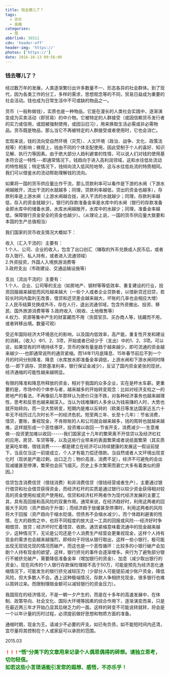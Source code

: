 ```yaml
---
title: 钱去哪儿了？
tags:
  - 货币
  - 金融
categories:
  - 悟
abbrlink: 36511
cdn: 'header-off'
header-img: 'https://'
photos: ['https://']
date: 2016-10-13 09:56:00
---
```


### 钱去哪儿了？

经过数万年的发展，人类逐渐繁衍出许多数量不一、形态各异的社会群体。到了现代，因为各类工作的分工，多样的需求，思想观念等的不同，贸易日益成为重要的社会活动。钱也成为日常生活中不可或缺的物品之一。  

货币（一般称做钱），实质也是一种物品，它是在漫长的人类社会实践中，逐渐演变成为买卖活动（即贸易）的中介物。它被特定的人群接受（或因信赖货币发行者的实力或信用，或因被强制使用，或因沿旧习），用来换取生活必需或非必需物品。货币既是物品，那么当它不再被特定的人群接受或者使用时，它也会消亡。  

宏观来说，钱的流向受自然环境（灾荒）、人文环境（政治、战争、文化、政策法规等）的影响；微观上，钱由不同的个体支配使用，因此受制于个人的喜好、知识见解、执行力等因素。由于绝大部分人趋利避害的性情，可以说人们对钱的使用基本符合这一特性---即通常情况下，钱趋向于进入高利润领域，这和水往低处流动的特性相反；特定情况下，钱倾向流入低风险地带，这与水往低处流的特质相同。我们可以借鉴水的流动帮助理解钱的流向。  

如果将一国的货币供应量比作干流，那么贷款利率可以看作是下游的水闸（下游水闸越敞开，流出干流的水就越多；同理，贷款利率越低，贷出的资金也越多），存款利率是上游水闸（上游水闸越合拢，进入干流的水就越少；同理，存款利率越低，存入的资金就越少）。银行的存款准备金率是水库中的水闸（银行的存款准备金即水库中的储备水源，水库水闸越敞开，水库中的水越少；同理，准备金率越低，保障银行资金安全的资金也越少）。（从理论上说，一国的货币供应量大致要和本国的生产总值相当）

我们国家的货币收支情况大概如下：  

收入（汇入干流的）主要有：  
1.个人、公司、企业的收入，包含了出口创汇（赚取的外币兑换成人民币后，或者存入银行、私人持有，或者进入流通领域）  
2.外资投资，外国人入境旅游消费等  
3.政府支出（市政建设、交通运输设施等）  

支出（流出干流的）主要有：  
1.个人、企业、公司等的支出（如房地产、钢材等等低效率、重复建设的行业，投资回报越来越低而风险越来越大（一些个人或者企业贷款者，以借新贷还旧贷，若较长时间内盈利无改善，借贷和还贷差会越来越大，坏账的几率也会相应大增）  
2.人民币结算兑换成外币，存在人行，退出流通邻域，包含外资撤出、投资、移民、国外旅游消费等等
3.政府收入（税收、土地租售等）  
4.权力、资源等集中产生的财富藏而不用（贪腐官员、买办商人等，钱藏而不用，或者转移出境。数量可观）  

受近年国际经济大环境恶化的影响，以及国内低效率，高产能，重复性开发和建设的消耗，（收入）中1、2、3项，开始或者已经少于（支出）中的1、2、3项。可以说，如果现有的环境持续不变，货币的保有量是趋于越来越少，即可流通的资金越来越少---也即通常说所的通货紧缩。而14年11月底降息、15年春节前后不到一个月的时间分别降准、降息（水库放水即准备金率调低，上游水闸和下游水闸同时降低---即下调存、贷款基准利率，银行保证金减少），反证了国内资金紧张的现状，经济通缩的可能性越来越明显。  

有限的降准和降息所释放的资金，相对于我国的众多企业，实在是杯水车薪。更重要的是，市场中的个体参与者，越来越多的开始转变观念：比如对经济支柱之一的房地产的看法，不再像前几年那样认为房价只涨不跌，对各种经济事务也越来越理性，思考和反思也越来越深入。当认为钱难赚的人多余认为钱易赚的人时，大势也就开始转向，而一旦大势转变，短期内是难以反转的（欧美日等发达国家近五六十年无不经历过几次时长不一的经济危机，短至两三年、长至十几年）：节省消费，惜贷，要账，重视现金，不肯赊账的人和公司就会越来越多，钱的周转也就越来越难，这样就形成一个恶性循环，投资难以收回---节省开支，消费减少---生意难做---投资更加难以收回------我们国家这十几年的繁荣离不开信贷以及经济杠杠的应用，房贷、车贷等等，以及这些行业带来的表面繁荣或者说纸面繁荣（其实质是寅吃牟粮，借钱消费------都是建立在经济可以持续健康的发展这一假设前提下，当且仅当这一前提成立，个人才有能力偿还借款。当自然或者人文环境出现变化时（现状是产能过剩，出口乏力；物价高涨，消费不足），经济不可避免的会出现减缓甚至停滞，繁荣也会灰飞烟灭。历史上多次繁荣而衰亡大多有着类似的原因。）  

信贷包含消费信贷（借钱消费）和非消费信贷（借钱经营或者生产），主要通过银行借贷和社会借贷获得资金，而经济杠杆的实质是通过银行以较少资金获得相对较高的资金使用权或资产使用权。信贷和经济杠杆两者作为现代经济发展的主要工具，具有高回报和高风险的双重作用。通常来说，在经济趋好时，利用这两者的回报大于风险（资产趋向于升值）；而经济趋于放缓甚至停滞时，利用这两者的风险将大于回报（资产趋向于缩水贬值，但债务不会缩水减少）。而个体趋利避害的性情，在大的趋势之中，也将不同程度的放大这一工具的回报或风险---经济好时争相借贷、放贷；经济坏时忙着惜贷、收款。通货紧缩意味着流通中的现金越来越少，这种情况下，无论是公司还是个人消费生产经营会更重视现金，这样个人持有现金的需求也会越来越强烈，即倾向于将钱从银行取出，这样一些小银行，极可能出现无现钱兑现的情况而破产，而这也是一个恶性循环：比较多的小银行破产会加剧个人持有现金的欲望，这样，银行挤兑的事件会逐渐增多。央行为了避免部分银行不被挤兑破产，需要降低准备金率（增加银行的资金）、加息（减少取出银行的资金）。现在风传的个人银行存款保险理赔不高于50万，可能是预先为经济恶化通缩情况下，可能发生的银行挤兑减轻压力（少部分人可能提前减少账户资金，降低风险，但大多数人不会。遇上这种极端情况，存款人争相挤兑现金，很多银行也难以周转过来。而限制理赔金额可以减轻银行的资金压力）。  

我国现在的经济情况，不是一朝一夕产生的，而是在十多年的高速发展中，在体制、政策导向、社会文化、国际大环境等因素的综合作用下，逐渐演变而来，只是在最近两三年才开始凸显其后继乏力的一面。这样的转变不可能说转就转，将会是一个以年计量的历时过程，必须提前做好思想和物质方面的准备。  

通缩时期，现金为王。请减少不必要的开支。如已有负债，如不能短时间内还清，宜尽量将其控制在个人或家庭可以承担的范围。  

2015.03


**<font color=red>！！！</font><font color=green face=微软雅黑 size=3>“悟”分类下的文章用来记录个人偶思偶得的碎想。请独立思考，切勿轻信。  
如若这些小言琐语能引发您的遐想、感悟，不亦乐乎！</font>**